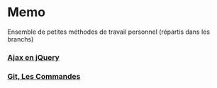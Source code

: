 # Memo
Ensemble de petites méthodes de travail personnel (répartis dans les branchs)
### [Ajax en jQuery](https://github.com/YlrahcPlay/Memo/tree/Ajax)
### [Git, Les Commandes](https://github.com/YlrahcPlay/Memo/tree/Git)
